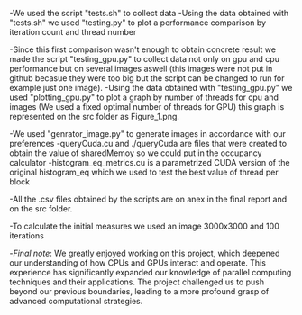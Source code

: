 -We used the script "tests.sh" to collect data 
-Using the data obtained with "tests.sh" we used "testing.py" to plot a performance comparison by iteration count and thread number

-Since this first comparison wasn't enough to obtain concrete result we made the script "testing_gpu.py" to collect data not only on gpu and cpu performance but on several images aswell (this images were not put in github becasue they were too big but the script can be changed to run for example just one image).
-Using the data obtained with "testing_gpu.py" we used "plotting_gpu.py" to plot a graph by number of threads for cpu and images (We used a fixed optimal number of threads for GPU) this graph is represented on the src folder as Figure_1.png.

-We used "genrator_image.py" to generate images in accordance with our preferences
-queryCuda.cu and ./queryCuda are files that were created to obtain the value of sharedMemoy so we could put in the occupancy calculator
-histogram_eq_metrics.cu is a parametrized CUDA version of the original histogram_eq which we used to test the best value of thread per block

-All the .csv files obtained by the scripts are on anex in the final report and on the src folder.

-To calculate the initial measures we used an image 3000x3000 and 100 iterations

-*Final note*: We greatly enjoyed working on this project, which deepened our understanding of how CPUs and GPUs interact and operate. This experience has significantly expanded our knowledge of parallel computing techniques and their applications. The project challenged us to push beyond our previous boundaries, leading to a more profound grasp of advanced computational strategies.
